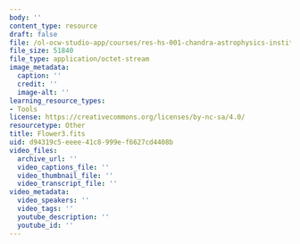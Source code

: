 ```yaml
---
body: ''
content_type: resource
draft: false
file: /ol-ocw-studio-app/courses/res-hs-001-chandra-astrophysics-institute/flower3.fits
file_size: 51840
file_type: application/octet-stream
image_metadata:
  caption: ''
  credit: ''
  image-alt: ''
learning_resource_types:
- Tools
license: https://creativecommons.org/licenses/by-nc-sa/4.0/
resourcetype: Other
title: Flower3.fits
uid: d94319c5-eeee-41c8-999e-f6627cd4408b
video_files:
  archive_url: ''
  video_captions_file: ''
  video_thumbnail_file: ''
  video_transcript_file: ''
video_metadata:
  video_speakers: ''
  video_tags: ''
  youtube_description: ''
  youtube_id: ''
---
```


